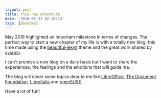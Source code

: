 ```yaml
---
layout: post
title: This new adventure
date: '2018-05-31 02:18:12'
tags: [aboutme]
---
```

May 2018 highlighted an important milestone in terms of changes. The perfect way to start a new chapter of my life is with a totally new blog, this time made using the 
[beautiful-jekyll](http://deanattali.com/beautiful-jekyll/) theme and the great work shared by [sysrich](https://github.com/sysrich/rootco.de-web).

I can't promise a new blog on a daily basis but I want to share the experiences, the feelings and the emotions that will guide me.

The blog will cover some topics dear to me like [LibreOffice](https://www.libreoffice.org), [The Document Foundation](https://www.documentfoundation.org), 
[LibreItalia](https://www.libreitalia.org) and [openSUSE](https://www.opensuse.org).

Have a lot of fun!
